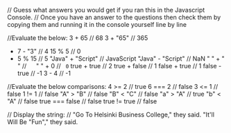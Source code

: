 // Guess what answers you would get if you ran this in the Javascript Console.
// Once you have an answer to the questions then check them by copying them and running it in the console yourself line by line

//Evaluate the below:
3 + 65 // 68
3 + "65" // 365

- 7 - "3" // 4
  15 % 5 // 0
- 5 % 15 // 5
  "Java" + "Script" // JavaScript
  "Java" - "Script" // NaN
  " " + " " // `  `
  " " + 0 // ` 0`
  true + true // 2
  true + false // 1
  false + true // 1
  false - true // -1
  3 - 4 // -1

//Evaluate the below comparisons:
4 >= 2 // true
6 === 2 // false
3 <= 1 // false
1 != 1 // false
"A" > "B" // false
"B" < "C" // false
"a" > "A" // true
"b" < "A" // false
true === false // false
true != true // false

// Display the string:
// "Go To Helsinki Business College," they said. "It'll Will Be "Fun"," they said.
